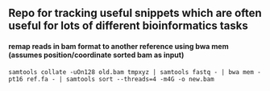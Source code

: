 ## Repo for tracking useful snippets which are often useful for lots of different bioinformatics tasks

#### remap reads in bam format to another reference using bwa mem (assumes position/coordinate sorted bam as input)
`samtools collate -uOn128 old.bam tmpxyz | samtools fastq - | bwa mem -pt16 ref.fa - | samtools sort --threads=4 -m4G -o new.bam`
